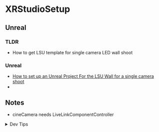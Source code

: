 # XRStudioSetup

## Unreal

### TLDR
* How to get LSU template for single camera LED wall shoot

### Unreal
* [How to set up an Unreal Project For the LSU Wall for a single camera shoot](unreal-base-setup/Readme.md)
* 

## Notes
- cineCamera needs LiveLinkComponentController

</p>
</details>
<details><summary>Dev Tips</summary>
make git m="add commit message"
</details>

